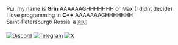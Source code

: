 Рш, my name is **Grin** AAAAAAGHHHHHHH or Max (I didnt decide)  
I love programming in **C++** AAAAAAAGHHHHHHH  
Saint-Petersburgб Russia 🪆🇷🇺

[![Discord](https://img.shields.io/badge/Discord-5865F2?logo=discord&logoColor=white)](https://discordapp.com/users/481061464342265856)
[![Telegram](https://img.shields.io/badge/Telegram-26A5E4?logo=telegram&logoColor=white)](https://t.me/grintgz)
[![X](https://img.shields.io/badge/X-000000?logo=x&logoColor=white)](https://x.com/GrinlexTw)
